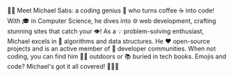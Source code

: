👨‍💻 Meet Michael Sabs: a coding genius 🚀 who turns coffee ☕ into code! With 🎓 in Computer Science, he dives into 🌐 web development, 
crafting stunning sites that catch your 👁️! As a 💡 problem-solving enthusiast, Michael excels in 🧠 algorithms and data structures. 
He ❤️ open-source projects and is an active member of 🌱 developer communities. When not coding, you can find him 🏃‍♂️ outdoors
or 📚 buried in tech books. Emojis and code? Michael's got it all covered! 🤩🚀🔥
